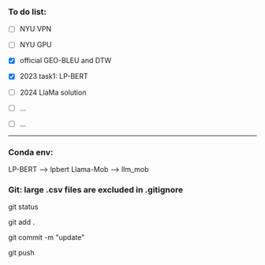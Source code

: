 ### To do list:
- [ ] NYU VPN
- [ ] NYU GPU
- [x] official GEO-BLEU and DTW
- [x] 2023 task1: LP-BERT
- [ ] 2024 LlaMa solution
- [ ] ...
- [ ] ...


---
### Conda env:
LP-BERT --> lpbert
Llama-Mob --> llm_mob


### Git: large .csv files are excluded in .gitignore
git status

git add .

git commit -m "update"

git push